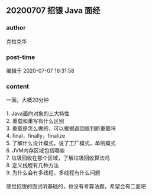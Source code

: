 ## 20200707 招银 Java 面经
### author 
克拉克华
### post-time 

编辑于  2020-07-07 16:31:58
### content 
<div class="post-topic-des nc-post-content">
 <div>
  一面，大概20分钟
 </div>
 <div>
  <br/>
 </div>
 1. Java面向对象的三大特性
 <br/>
 2. 重载和重写有什么区别
 <br/>
 3. 重载是怎么做的，可以根据返回值判断重载吗
 <br/>
 4. final，finally，finalize
 <br/>
 5. 了解什么设计模式，说了工厂模式，单例模式
 <br/>
 6. JVM内存区域包括哪些
 <br/>
 7. 垃圾回收在那个区域，了解垃圾回收算法吗
 <br/>
 8. 定义线程有几种方法
 <br/>
 9. 为什么会有多线程，多线程有什么问题
 <br/>
 <br/>
 感觉招银的面试听基础的，也没有考算法题，希望会有二面吧
 <br/>
</div>
